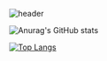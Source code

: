 
![header](https://capsule-render.vercel.app/api?type=wave&color=gradient&height=300&section=header&text=HELLO%20&fontSize=90)




![Anurag's GitHub stats](https://github-readme-stats.vercel.app/api?username=chaehyeon7&show_icons=true&gruvbox_light)




[![Top Langs](https://github-readme-stats.vercel.app/api/top-langs/?username=chaehyeon7&layout=compact)](https://https://github.com/chaehyeon7/github-readme-stats)
